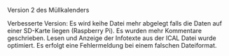 Version 2 des Müllkalenders

Verbesserte Version:
Es wird keihe Datei mehr abgelegt falls die Daten auf einer SD-Karte liegen (Raspberry Pi).
Es wurden mehr Kommentare geschrieben.
Lesen und Anzeige der Infotexte aus der ICAL Datei wurde optimiert.
Es erfolgt eine Fehlermeldung bei einem falschen Dateiformat.


